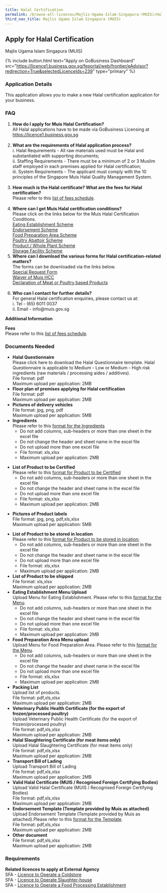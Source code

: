 ```yaml
---
title: Halal Certification
permalink: /browse-all-licences/Majlis-Ugama-Islam-Singapura-(MUIS)/Halal-Certification
third_nav_title: Majlis Ugama Islam Singapura (MUIS)
---
```


## Apply for Halal Certification

Majlis Ugama Islam Singapura (MUIS)

{% include button.html text="Apply on GoBusiness Dashboard" src="https://licence1.business.gov.sg/feportal/web/frontier/eAdvisor?redirection=True&selectedLicenceIds=239" type="primary" %}

### Application Details

<p>This application allows you to make a new Halal certification application for your business.</p>
<h3>FAQ</h3>
<ol>
<li><strong>How do I apply for Muis Halal Certification?</strong><br />All Halal applications have to be made via GoBusiness Licensing at <a href="https://licence1.business.gov.sg">https://licence1.business.gov.sg</a><br /><br /></li>
<li><strong>What are the requirements of Halal application process?</strong><br />i. Halal Requirements - All raw materials used must be Halal and substantiated with supporting documents; <br />ii. Staffing Requirements - There must be a minimum of 2 or 3 Muslim staff employed in each premises applied for Halal certification; <br />iii. System Requirements - The applicant must comply with the 10 principles of the Singapore Muis Halal Quality Management System.<br /><br /></li>
<li><strong>How much is the Halal certificate? What are the fees for Halal certification?</strong> <br />Please refer to this <a href="https://www.muis.gov.sg/Halal/Halal-Certification/Application-Fees" target="_blank" rel="noopener">list of fees schedule</a>.<br /><br /></li>
<li><strong>Where can I get Muis Halal certification conditions?</strong> <br />Please click on the links below for the Muis Halal Certification Conditions. <br /><a href="https://licence1.business.gov.sg/documents/13101/4170957/HCC_EE_Scheme_Jun2016.pdf/2e55b712-2f56-4306-b07d-e9ea4d9ef6d0" target="_blank" rel="noopener">Eating Establishment Scheme</a><br /><a href="https://licence1.business.gov.sg/documents/13101/4170957/HCC-EN_Scheme_Jun2016.pdf/001cf1e0-abe6-4da7-820f-8057e2efa89d" target="_blank" rel="noopener">Endorsement Scheme</a><br /><a href="https://licence1.business.gov.sg/documents/13101/4170957/HCC-FPA_Scheme_Jun2016.pdf/6effb908-4a9e-4a97-86b7-fe24dd52d9de" target="_blank" rel="noopener">Food Preparation Area Scheme</a><br /><a href="https://licence1.business.gov.sg/documents/13101/4170957/HCC+PA+Scheme+Jun2016.pdf/a7aec888-5765-4bda-b62e-eef3914293d0" target="_blank" rel="noopener">Poultry Abattoir Scheme</a><br /><a href="https://licence1.business.gov.sg/documents/13101/4170957/HCC-PRO_WP_Schemes_Jun2016.pdf/ce2f8e0b-c06f-43db-904e-a8f8b46203da" target="_blank" rel="noopener">Product / Whole Plant Scheme</a><br /><a href="https://licence1.business.gov.sg/documents/13101/4170957/HCC-SF_Scheme+Jun2016.pdf/e79db944-838b-4e64-95be-ee1a35a7666c" target="_blank" rel="noopener">Storage Facility Scheme</a></li>
<li><strong>Where can I download the various forms for Halal certification-related matters?</strong> <br />The forms can be downloaded via the links below. <br /><a href="https://licence1.business.gov.sg/documents/13101/4170957/Special+Request+Form+v6+%28Updated+Jan+2016%29.pdf/1db01b6a-c361-4ad0-b2a6-825583ea107b" target="_blank" rel="noopener">Special Request Form</a><br /><a href="https://licence1.business.gov.sg/documents/13101/4170957/Waiver+of+Muis+HCC+v5+%28Updated+Dec+2015%29.pdf/b0d09827-abdd-4f98-b002-8d41bc4a59b1" target="_blank" rel="noopener">Waiver of Muis HCC</a><br /><a href="https://licence1.business.gov.sg/documents/13101/4170957/Declaration+of+Meat+or+Poultry+based+Products+v3+%28updated+Dec+2015%29.pdf/13c78604-bc5b-4624-a00e-81b8715a45b0" target="_blank" rel="noopener">Declaration of Meat or Poultry based Products</a><br /><br /></li>
<li><strong>Who can I contact for further details?</strong> <br />For general Halal certification enquiries, please contact us at: <br />i. Tel - (65) 6011 0037<br />ii. Email - info@muis.gov.sg</li>
</ol>

**Additional Information**

<p><strong>Fees</strong><br />Please refer to this <a href="https://www.muis.gov.sg/Halal/Halal-Certification/Application-Fees" target="_blank" rel="noopener">list of fees schedule</a>.</p>

### Documents Needed

<ul>
<li><strong>Halal Questionnaire</strong><br />Please click here to download the Halal Questionnaire template. Halal Questionnaire is applicable to Medium - Low or Medium - High risk ingredients (raw materials / processing aides / additives).<br />File format: pdf<br />Maximum upload per application: 2MB</li>
<li><strong>Floor plan of premises applying for Halal certification<br /></strong>File format: pdf<br />Maximum upload per application: 2MB<strong><br /></strong></li>
<li><strong>Pictures of delivery vehicles<br /></strong>File format: jpg, png, pdf<br />Maximum upload per application: 5MB<strong><br /></strong></li>
<li><strong>Ingredients</strong><br />Please refer to this <a target="" rel=""><u>format for the Ingredients</u></a><br />
<ul>
<li>Do not add columns, sub-headers or more than one sheet in the excel file</li>
<li>Do not change the header and sheet name in the excel file</li>
<li>Do not upload more than one excel file</li>
<li>File format: xls,xlsx</li>
<li>Maximum upload per application: 2MB</li>
</ul>
</li>
</ul>
<ul>
<li><strong>List of Product to be Certified</strong><br />Please refer to this <a target="" rel=""><u>format for Product to be Certified</u></a>
<ul>
<li>Do not add columns, sub-headers or more than one sheet in the excel file</li>
<li>Do not change the header and sheet name in the excel file</li>
<li>Do not upload more than one excel file</li>
<li>File format: xls,xlsx</li>
<li>Maximum upload per application: 2MB</li>
</ul>
</li>
</ul>
<ul>
<li><strong>Pictures of Product labels<br /></strong>File format: jpg, png, pdf,xls,xlsx<br />Maximum upload per application: 5MB</li>
</ul>
<ul>
<li><strong>List of Product to be stored in location</strong><br />Please refer to this <a target="" rel=""><u>format for Product to be stored in location</u>;</a>
<ul>
<li>Do not add columns, sub-headers or more than one sheet in the excel file</li>
<li>Do not change the header and sheet name in the excel file</li>
<li>Do not upload more than one excel file</li>
<li>File format: xls,xlsx</li>
<li>Maximum upload per application: 2MB</li>
</ul>
</li>
<li><strong>List of Product to be shipped<br /></strong>File format: xls,xlsx<br />Maximum upload per application: 2MB<strong><br /></strong></li>
<li><strong>Eating Establishment Menu Upload</strong><br />Upload Menu for Eating Establishment. Please refer to this <a target="" rel=""><u>format for the Menu</u></a>.
<ul>
<li>Do not add columns, sub-headers or more than one sheet in the excel file</li>
<li>Do not change the header and sheet name in the excel file</li>
<li>Do not upload more than one excel file</li>
<li>File format: xls,xlsx</li>
<li>Maximum upload per application: 2MB</li>
</ul>
</li>
<li><strong>Food Preparation Area Menu upload</strong><br />Upload Menu for Food Preparation Area. Please refer to this <a target="" rel=""><u>format for the Menu</u></a>.
<ul>
<li>Do not add columns, sub-headers or more than one sheet in the excel file</li>
<li>Do not change the header and sheet name in the excel file</li>
<li>Do not upload more than one excel file</li>
<li>File format: xls,xlsx</li>
<li>Maximum upload per application: 2MB</li>
</ul>
</li>
<li><strong>Packing List</strong><br />Upload list of products.<br />File format: pdf,xls,xlsx<br />Maximum upload per application: 2MB</li>
<li><strong>Veterinary Public Health Certificate (for the export of frozen/processed poultry)</strong><br />Upload Veterinary Public Health Certificate (for the export of frozen/processed poultry)<br />File format: pdf,xls,xlsx<br />Maximum upload per application: 2MB</li>
<li><strong>Halal Slaughtering Certificate (for meat items only)</strong><br />Upload Halal Slaughtering Certificate (for meat items only)<br />File format: pdf,xls,xlsx<br />Maximum upload per application: 2MB</li>
<li><strong>Transport Bill of Lading</strong><br />Upload Transport Bill of Lading<br />File format: pdf,xls,xlsx<br />Maximum upload per application: 2MB</li>
<li><strong>Valid Halal Certificate (MUIS / Recognised Foreign Certifying Bodies)</strong><br />Upload Valid Halal Certificate (MUIS / Recognised Foreign Certifying Bodies)<br />File format: pdf,xls,xlsx<br />Maximum upload per application: 2MB</li>
<li><strong>Endorsement Template (Template provided by Muis as attached)</strong><br />Upload Endorsement Template (Template provided by Muis as attached).Please refer to this <a target="" rel=""><u>format for the Template</u></a>.<br />File format: pdf,xls,xlsx<br />Maximum upload per application: 2MB</li>
<li><strong>Other document<br /></strong>File format: pdf,xls,xlsx<br />Maximum upload per application: 2MB<strong><br /></strong></li>
</ul>

### Requirements

<p><strong>Related licences to apply at External Agency</strong><br />SFA - <a href="https://licence1.business.gov.sg/licence1/neweadvisor/showSelectedLicence.action?redirection=True&selectedLicenceIds=201305310000330">Licence to Operate a Coldstore</a><br />SFA - <a href="https://licence1.business.gov.sg/licence1/neweadvisor/showSelectedLicence.action?redirection=True&selectedLicenceIds=201306030000332">Licence to Operate Slaughter-house</a><br />SFA - <a href="https://licence1.business.gov.sg/licence1/neweadvisor/showSelectedLicence.action?redirection=True&selectedLicenceIds=201306030000331">Licence to Operate a Food Processing Establishment</a></p>

